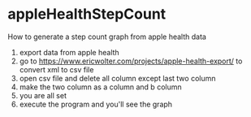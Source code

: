 # appleHealthStepCount


How to generate a step count graph from apple health data


1. export data from apple health
2. go to https://www.ericwolter.com/projects/apple-health-export/ to convert xml to csv file
3. open csv file and delete all column except last two column
4. make the two column as a column and b column
5. you are all set
5. execute the program and you'll see the graph


